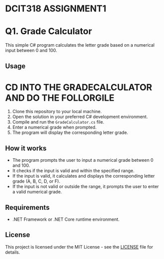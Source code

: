 ﻿# DCIT318 ASSIGNMENT1

# Q1. Grade Calculator

This simple C# program calculates the letter grade based on a numerical input between 0 and 100.

## Usage

# CD INTO THE GRADECALCULATOR AND DO THE FOLLORGILE
1. Clone this repository to your local machine.
2. Open the solution in your preferred C# development environment.
3. Compile and run the `GradeCalculator.cs` file.
4. Enter a numerical grade when prompted.
5. The program will display the corresponding letter grade.

## How it works

- The program prompts the user to input a numerical grade between 0 and 100.
- It checks if the input is valid and within the specified range.
- If the input is valid, it calculates and displays the corresponding letter grade (A, B, C, D, or F).
- If the input is not valid or outside the range, it prompts the user to enter a valid numerical grade.

## Requirements

- .NET Framework or .NET Core runtime environment.

## License

This project is licensed under the MIT License - see the [LICENSE](LICENSE) file for details.
